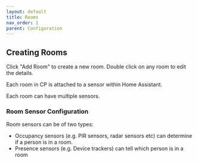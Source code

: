 ```yaml
---
layout: default
title: Rooms
nav_order: 1
parent: Configuration
---
```


## Creating Rooms
Click "Add Room" to create a new room.
Double click on any room to edit the details.

Each room in CP is attached to a sensor within Home Assistant. 

Each room can have multiple sensors.

### Room Sensor Configuration
Room sensors can be of two types:

- Occupancy sensors (e.g. PIR sensors, radar sensors etc) can determine if a person is in a room.
- Presence sensors (e.g. Device trackers) can tell which person is in a room
